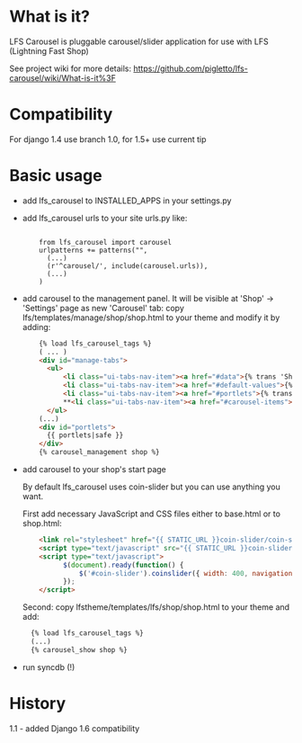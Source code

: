 What is it?
===========

LFS Carousel is pluggable carousel/slider application for use with LFS (Lightning Fast Shop)

See project wiki for more details: https://github.com/pigletto/lfs-carousel/wiki/What-is-it%3F


Compatibility
=============
For django 1.4 use branch 1.0, for 1.5+ use current tip


Basic usage
===========

* add lfs_carousel to INSTALLED_APPS in your settings.py
* add lfs_carousel urls to your site urls.py like:

  <pre lang="python"><code>
      from lfs_carousel import carousel
      urlpatterns += patterns("",
        (...)
        (r'^carousel/', include(carousel.urls)),
        (...)
      )
  </code></pre>
  
* add carousel to the management panel. It will be visible at 'Shop' -> 'Settings' page as new 'Carousel' tab:
  copy lfs/templates/manage/shop/shop.html to your theme and modify it by adding:

  ```html
      {% load lfs_carousel_tags %}
      ( ... )
      <div id="manage-tabs">
        <ul>
            <li class="ui-tabs-nav-item"><a href="#data">{% trans 'Shop' %}</a></li>
            <li class="ui-tabs-nav-item"><a href="#default-values">{% trans 'Default Values' %}</a></li>
            <li class="ui-tabs-nav-item"><a href="#portlets">{% trans 'Portlets' %}</a></li>
            **<li class="ui-tabs-nav-item"><a href="#carousel-items">{% trans 'Carousel' %}</a></li>**
        </ul>
      (...)
      <div id="portlets">
        {{ portlets|safe }}
      </div>
      {% carousel_management shop %}
  ```
  
* add carousel to your shop's start page

  By default lfs_carousel uses coin-slider but you can use anything you want. 
  
  First add necessary JavaScript and CSS files either to base.html or to shop.html:

  ```html
      <link rel="stylesheet" href="{{ STATIC_URL }}coin-slider/coin-slider-styles.css" type="text/css" />
      <script type="text/javascript" src="{{ STATIC_URL }}coin-slider/coin-slider.min.js"></script>
      <script type="text/javascript">
            $(document).ready(function() {
                $('#coin-slider').coinslider({ width: 400, navigation: true, delay: 10000, hoverPause: true });
            });
      </script>
  ```
  
  Second: copy lfstheme/templates/lfs/shop/shop.html to your theme and add:
  ```html
    {% load lfs_carousel_tags %}
    (...)
    {% carousel_show shop %}
  ```
  
* run syncdb (!)


History
=======

1.1 - added Django 1.6 compatibility
